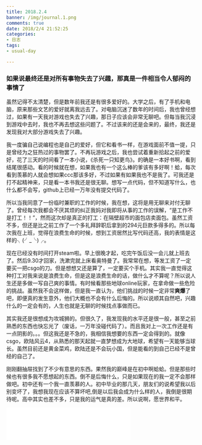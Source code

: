```yaml
---
title: 2018.2.4
banner: /img/journal.1.png
comments: true
date: 2018/2/4 21:52:25
categories:
- 日志
tags:
- usual-day

---
```


### 如果说最终还是对所有事物失去了兴趣，那真是一件相当令人郁闷的事情了

<!-- more -->
虽然记得不太清楚，但是数年前我还是有很多爱好的。大学之后，有了手机和电脑，原来那些文艺的爱好就离我远去了。对电脑沉迷了数年的时间后，我也曾经想过，如果有一天我对游戏也失去了兴趣，那日子应该会非常无聊吧。但每当我沉浸到游戏中去时，我也不再去想这些问题了。不过该来的还是会来的，最终，我还是发现我对大部分游戏失去了兴趣。

我一度骗自己说编程也是自己的爱好，但它和看书一样，在游戏面前不值一提，只是曾经为之狂热过的事物罢了。不再玩游戏之后，我也尝试着重新拾起之前的爱好，花了三天的时间看了一本小说，《杀死一只知更鸟》。的确是一本好书啊，看到结尾很感动。看的时候就在想，如果我也有一个这么棒的爹该有多好啊！蛤，每次看到羡慕的人就会想如果ccc那该多好，不过如果有如果我也不是我了。可我还是打不起精神来，只是看一本书我还是很无聊。想写一点代码，但不知道写什么，也什么都不会写，github上已经一万年没有提交代码了。

所以当我同意了一份临时兼职的工作的时候，我在想，这将是用无聊来对付无聊了。曾经每次我都会不厌其烦的纠正我妈对我即将从事的工作的误解，“是工作不是打工！！”，然而这次却是真正的打工：在隔壁超市的面包店卖面包。虽然工资不多，但还是比之前工作了一个多礼拜辞职后拿到的294元巨款多得多的。所以每次我在上班，觉得在浪费生命的时候，想到工资居然比写代码还高，我的表情是这样的╮(╯_╰)╭。

现在已经没有时间打开steam啦。早上很晚才起，吃完午饭后没一会儿就上班去了。然后9.30才回家，洗漱完就上床看奥特曼了。我常常在想，等发工资了一定要买一把csgo的刀。但是想想又还是算了，一定要买个手机。其实我一直觉得这种打工对我来说是浪费生命，但是这是浪费生命的话，做什么才不算呢？所以说人生还是多做一写自己爽的事情。有时候看那些地球online玩家，在拿命做一些危险的挑战。虽然我不会这样做，但是我一直认为，他们挑战的时候一定非常**爽爆**了吧，即便真的发生意外，他们大概也不会有什么后悔的。所以说顺其自然吧，兴趣什么的一定会有的，人生也就是无聊的时候找点事做而已。

其实我还是很想成为攻城狮的。但很久了，我发现我的水平还是很一般，甚至之前熟悉的东西也快忘光了（废话，一万年没碰代码了）。而且我对上一次工作还是有一点阴影的。。。但这我还是不急的，我相信我想要的东西一定会得到的。就像csgo，欧陆风云4，从熟悉的那天起就一直梦想成为大地球，希望有一天能够当球长。虽然目前还是黄金菜鸡，欧陆还是不会玩小国，但是能看的到自己已经不是曾经的自己了。

刚刚翻抽屉找到了不少有意思的东西。果然我的巅峰是在初中啊蛤蛤。但是那些时候也有很多我不愿想起的东西。倒不是后悔什么，只是如果现在的我一定不会那样做吧。初中还有一个我一直羡慕的人。初中毕业的那几天，朋友们的说希望我以后别变坏了，我想我现在应该不算坏吧,倒是以后我会成为什么样的人，我倒是很期待呢。高中其实也差不多，只是我的运气是真的差。所以说啊，愿世界和平。
<iframe frameborder="no" border="0" marginwidth="0" marginheight="0" width=330 height=86 src="//music.163.com/outchain/player?type=2&id=29722369&auto=1&height=66"></iframe>